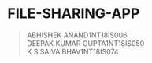 # FILE-SHARING-APP<BR/>
> ABHISHEK ANAND</T>1NT18IS006<BR/>
> DEEPAK KUMAR GUPTA</T>1NT18IS050<BR/>
> K S SAIVAIBHAV</T>1NT18IS074<BR/>
